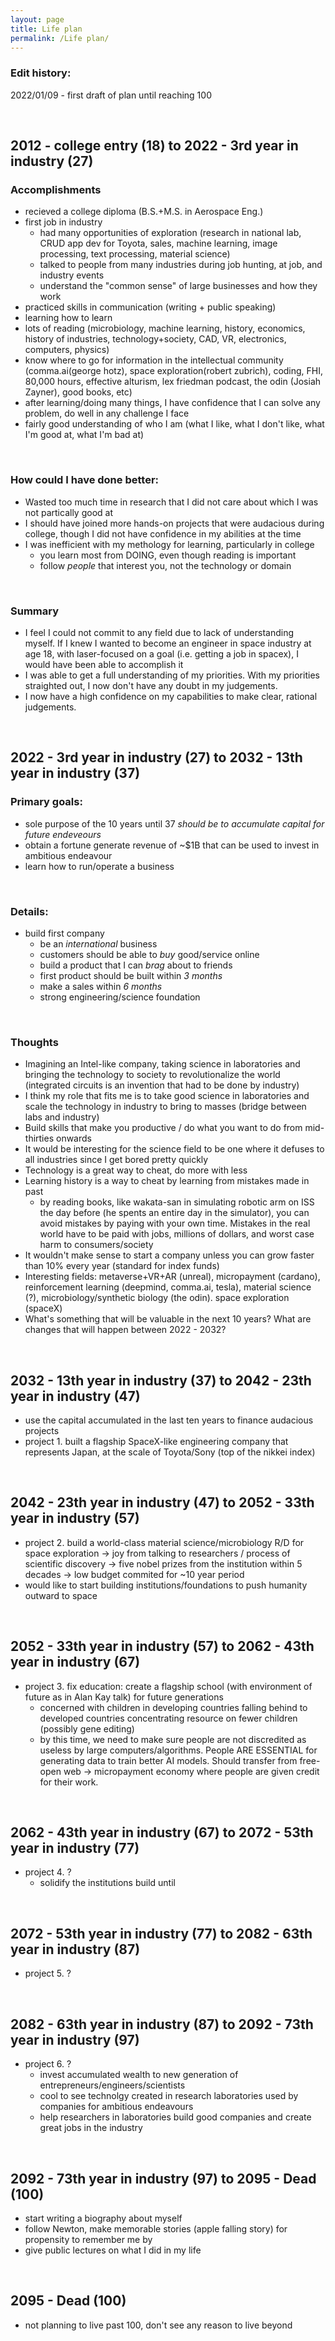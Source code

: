 ```yaml
---
layout: page
title: Life plan
permalink: /Life plan/
---
```


### Edit history: 
2022/01/09 - first draft of plan until reaching 100

&nbsp;
## 2012 - college entry (18) to 2022 - 3rd year in industry (27)
### Accomplishments
 - recieved a college diploma (B.S.+M.S. in Aerospace Eng.)
 - first job in industry 
    - had many opportunities of exploration (research in national lab, CRUD app dev for Toyota, sales, machine learning, image processing, text processing, material science)
    - talked to people from many industries during job hunting, at job, and industry events 
    - understand the "common sense" of large businesses and how they work 
 - practiced skills in communication (writing + public speaking)
 - learning how to learn
 - lots of reading (microbiology, machine learning, history, economics, history of industries, technology+society, CAD, VR, electronics, computers, physics)
 - know where to go for information in the intellectual community (comma.ai(george hotz), space exploration(robert zubrich), coding, FHI, 80,000 hours, effective alturism, lex friedman podcast, the odin (Josiah Zayner), good books, etc)
 - after learning/doing many things, I have confidence that I can solve any problem, do well in any challenge I face
 - fairly good understanding of who I am (what I like, what I don't like, what I'm good at, what I'm bad at)

&nbsp;
### How could I have done better:
- Wasted too much time in research that I did not care about which I was not partically good at 
- I should have joined more hands-on projects that were audacious during college, though I did not have confidence in my abilities at the time
- I was inefficient with my methology for learning, particularly in college
    - you learn most from DOING, even though reading is important
    - follow *people* that interest you, not the technology or domain

&nbsp;

### Summary
- I feel I could not commit to any field due to lack of understanding myself. If I knew I wanted to become an engineer in space industry at age 18, with laser-focused on a goal (i.e. getting a job in spacex), I would have been able to accomplish it  
- I was able to get a full understanding of my priorities. With my priorities straighted out, I now don't have any doubt in my judgements. 
- I now have a high confidence on my capabilities to make clear, rational judgements.

&nbsp;

## 2022 - 3rd year in industry (27) to 2032 - 13th year in industry (37)
### Primary goals: 
- sole purpose of the 10 years until 37 *should be to accumulate capital for future endeveours*
- obtain a fortune generate revenue of ~$1B that can be used to invest in ambitious endeavour
- learn how to run/operate a business 

&nbsp;

### Details: 
- build first company 
    - be an *international* business
    - customers should be able to *buy* good/service online
    - build a product that I can *brag* about to friends
    - first product should be built within *3 months* 
    - make a sales within *6 months*
    - strong engineering/science foundation

&nbsp;
### Thoughts
- Imagining an Intel-like company, taking science in laboratories and bringing the technology to society to revolutionalize the world (integrated circuits is an invention that had to be done by industry)
- I think my role that fits me is to take good science in laboratories and scale the technology in industry to bring to masses (bridge between labs and industry)
- Build skills that make you productive / do what you want to do from mid-thirties onwards
- It would be interesting for the science field to be one where it defuses to all industries since I get bored pretty quickly
- Technology is a great way to cheat, do more with less 
- Learning history is a way to cheat by learning from mistakes made in past
    - by reading books, like wakata-san in simulating robotic arm on ISS the day before (he spents an entire day in the simulator), you can avoid mistakes by paying with your own time. Mistakes in the real world have to be paid with jobs, millions of dollars, and worst case harm to consumers/society
- It wouldn't make sense to start a company unless you can grow faster than 10% every year (standard for index funds)
- Interesting fields: metaverse+VR+AR (unreal), micropayment (cardano), reinforcement learning (deepmind, comma.ai, tesla), material science (?), microbiology/synthetic biology (the odin). space exploration (spaceX)
- What's something that will be valuable in the next 10 years? What are changes that will happen between 2022 - 2032? 

&nbsp;
## 2032 - 13th year in industry (37) to 2042 - 23th year in industry (47)
- use the capital accumulated in the last ten years to finance audacious projects
- project 1. built a flagship SpaceX-like engineering company that represents Japan, at the scale of Toyota/Sony (top of the nikkei index)

&nbsp;
## 2042 - 23th year in industry (47) to 2052 - 33th year in industry (57)
- project 2. build a world-class material science/microbiology R/D for space exploration 
    -> joy from talking to researchers / process of scientific discovery
    -> five nobel prizes from the institution within 5 decades 
    -> low budget commited for ~10 year period
- would like to start building institutions/foundations to push humanity outward to space

&nbsp;
## 2052 - 33th year in industry (57) to 2062 - 43th year in industry (67) 
- project 3. fix education: create a flagship school (with environment of future as in Alan Kay talk) for future generations 
    - concerned with children in developing countries falling behind to developed countries concentrating resource on fewer children (possibly gene editing)
    - by this time, we need to make sure people are not discredited as useless by large computers/algorithms. People ARE ESSENTIAL for generating data to train better AI models. Should transfer from free-open web -> micropayment economy where people are given credit for their work. 

&nbsp;
## 2062 - 43th year in industry (67) to 2072 - 53th year in industry (77)
- project 4. ?
    - solidify the institutions build until 

&nbsp;
## 2072 - 53th year in industry (77) to 2082 - 63th year in industry (87)
- project 5. ?

&nbsp;
## 2082 - 63th year in industry (87) to 2092 - 73th year in industry (97)
- project 6. ?
    - invest accumulated wealth to new generation of entrepreneurs/engineers/scientists
    - cool to see technolgy created in research laboratories used by companies for ambitious endeavours
    - help researchers in laboratories build good companies and create great jobs in the industry

&nbsp;
## 2092 - 73th year in industry (97) to 2095 - Dead (100)
- start writing a biography about myself
- follow Newton, make memorable stories (apple falling story) for propensity to remember me by 
- give public lectures on what I did in my life

&nbsp;
## 2095 - Dead (100)
- not planning to live past 100, don't see any reason to live beyond 

&nbsp;